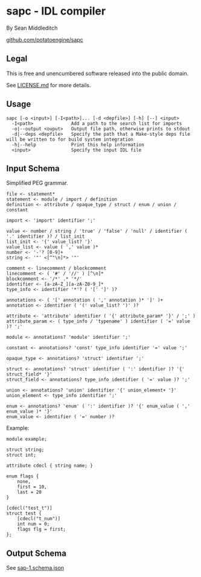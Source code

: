 sapc - IDL compiler
===================

By Sean Middleditch

[github.com/potatoengine/sapc](https://github.com/potatoengine/sapc)

Legal
-----

This is free and unencumbered software released into the public domain.

See [LICENSE.md](./LICENSE.md) for more details.

Usage
-----

```
sapc [-o <input>] [-I<path>]... [-d <depfile>] [-h] [--] <input>
  -I<path>              Add a path to the search list for imports
  -o|--output <ouput>   Output file path, otherwise prints to stdout
  -d|--deps <depfile>   Specify the path that a Make-style deps file will be written to for build system integration
  -h|--help             Print this help information
  <input>               Specify the input IDL file
```

Input Schema
------------

Simplified PEG grammar.

```
file <- statement*
statement <- module / import / definition
definition <- attribute / opaque_type / struct / enum / union / constant

import <- 'import' identifier ';'

value <- number / string / 'true' / 'false' / 'null' / identifier ( '.' identifier )? / list_init
list_init <- '{' value_list? '}'
value_list <- value ( ',' value )*
number <- '-'? [0-9]+
string <- '"' <[^"\n]*> '"'

comment <- linecomment / blockcomment
linecomment <- ( '#' / '//' ) [^\n]*
blockcomment <- '/*' .* '*/'
identifier <- [a-zA-Z_][a-zA-Z0-9_]*
type_info <- identifier '*'? ( '[' ']' )?

annotations <- ( '[' annotation ( ',' annotation )* ']' )+
annotation <- identifier ( '(' value_list? ')' )?

attribute <- 'attribute' identifier ( '{' attribute_param* '}' / ';' )
attribute_param <- ( type_info / 'typename' ) identifier ( '=' value )? ';'

module <- annotations? 'module' identifier ';'

constant <- annotations? 'const' type_info identifier '=' value ';'

opaque_type <- annotations? 'struct' identifier ';'

struct <- annotations? 'struct' identifier ( ':' identifier )? '{' struct_field* '}'
struct_field <- annotations? type_info identifier ( '=' value )? ';'

union <- annotations? 'union' identifier '{' union_element+ '}'
union_element <- type_info identifier ';'

enum <- annotations? 'enum' ( ':' identifier )? '{' enum_value ( ',' enum_value )* '}'
enum_value <- identifier ( '=' number )?
```

Example:

```
module example;

struct string;
struct int;

attribute cdecl { string name; }

enum flags {
    none,
    first = 10,
    last = 20
}

[cdecl("test_t")]
struct test {
    [cdecl("t_num")]
    int num = 0;
    flags flg = first;
};
```

Output Schema
-------------

See [sap-1.schema.json](https://potatoengine.github.io/sapc/schema/sap-1.schema.json)
